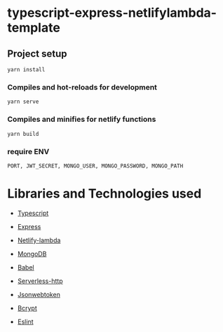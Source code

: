# typescript-express-netlifylambda-template

## Project setup

```
yarn install
```

### Compiles and hot-reloads for development

```
yarn serve
```

### Compiles and minifies for netlify functions

```
yarn build
```

### require ENV

```
PORT, JWT_SECRET, MONGO_USER, MONGO_PASSWORD, MONGO_PATH
```

# Libraries and Technologies used

- [Typescript](https://www.typescriptlang.org/)

- [Express](http://expressjs.com/)

- [Netlify-lambda](https://github.com/netlify/netlify-lambda)

- [MongoDB](https://www.mongodb.com/)

- [Babel](https://babeljs.io/)

- [Serverless-http](https://github.com/dougmoscrop/serverless-http)

- [Jsonwebtoken](https://github.com/auth0/node-jsonwebtoken)

- [Bcrypt](https://github.com/kelektiv/node.bcrypt.js)

- [Eslint](https://eslint.org/)

